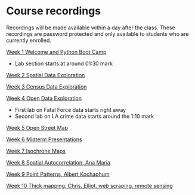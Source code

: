 # Course recordings
Recordings will be made available within a day after the class. These recordings are password protected and only available to students who are currently enrolled.

[Week 1 Welcome and Python Boot Camp](https://ucla.zoom.us/rec/share/Onv1fqq3GTczqwtxpjoLPQh6dD_4AoUCYBB3FSFXaa4cq1ZPsfdHCDCqCi86li6J.XdyJ3PyQD6X5FdEQ?startTime=1673313296000)
- Lab section starts at around 01:30 mark

[Week 2 Spatial Data Exploration](https://ucla.zoom.us/rec/share/1T1DENyVo0dQZKbQ7eNqey1aMj4hPeF-oT8Bi-dddARc1FQ15TkjrjjxOCEx9w_A.JGAFQMkxBBXiNS3A)

[Week 3 Census Data Exploration](https://ucla.zoom.us/rec/share/thXF9eM6QlzklZsKcx6a9jX7ETjs-zaB7s4g_NblCGp1LD12LfM9vv3P9PY3B4zs.kImjhPaIh1uTI3sF)

[Week 4 Open Data Exploration](https://ucla.zoom.us/rec/share/Yxo093ZIApdumNDD4MfHlBp-IgOAUVZBFx4EUhzsw_Am15-IXqLlwGc9PTZqW1su.xn_4jvsNY8-Amfga)
- First lab on Fatal Force data starts right away
- Second lab on LA crime data starts around the 1:10 mark

[Week 5 Open Street Map](https://ucla.zoom.us/rec/share/-O4h4jkupZOFt_K_rRG2Ko_Erq4nxstxp9tdpKpzq2ELIwaVUpReDqwcvI0PHpPq.zPUHcJ9POYUXZwHa)

[Week 6 Midterm Presentations](https://ucla.zoom.us/rec/share/oOxJBQxMsRukPtGsNDlpURGwbKZvreaafLKhn6oe4isOsuQ0AOK3teOalbIUywmO.tooucWdq5BTC_tHX)

[Week 7 Isochrone Maps](https://ucla.zoom.us/rec/share/Y804-CQkUAoxxyn93hlCMiEbFtO8BXjl1THmPqHkG7fzkV6dd5-Of9l7UgLYSirA.qtKAhu0NVI_an_C3)

[Week 8 Spatial Autocorrelation, Ana Maria](https://ucla.zoom.us/rec/share/zd6TEB63FpnViG_sco_HxuszY775gKk8e2FOjggeXV0OlMyKLvTycAYbjIYKkFxy.AC39n8_vIgU7WpVG)

[Week 9 Point Patterns, Albert Kochaphum](https://ucla.zoom.us/rec/share/qiN65QNQS0xipQmAUkPIJnzhFGPJ21HEVpn3uj27DLWl-0nqTtOqzbesVq-X4_0q.79Y4vLmVOcZHJedi)

[Week 10 Thick mapping, Chris, Elliot, web scraping, remote sensing](https://ucla.zoom.us/rec/share/caZMMextrlZoNYPngKPLYAW92exMFGeUf6dUoYYtCHqamu7DSufuMa7lw5awgDKz.kl5Ddr8cNZIJz5TS)
